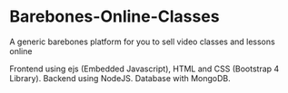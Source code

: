 # Barebones-Online-Classes
A generic barebones platform for you to sell video classes and lessons online

Frontend using ejs (Embedded Javascript), HTML and CSS (Bootstrap 4 Library).
Backend using NodeJS.
Database with MongoDB.

